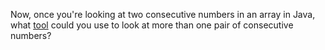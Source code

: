 Now, once you're looking at two consecutive numbers in an <word data-key="array">array</word> in Java, what [tool](#toolbox) could you use to look at more than one pair of consecutive numbers?